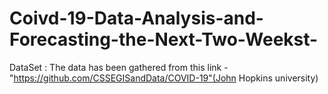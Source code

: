 # Coivd-19-Data-Analysis-and-Forecasting-the-Next-Two-Weekst-
DataSet : The data has been gathered from this link - "https://github.com/CSSEGISandData/COVID-19"(John Hopkins university)
